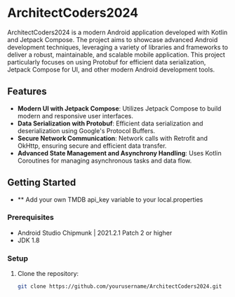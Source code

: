 # ArchitectCoders2024

ArchitectCoders2024 is a modern Android application developed with Kotlin and Jetpack Compose. The project aims to showcase advanced Android development techniques, leveraging a variety of libraries and frameworks to deliver a robust, maintainable, and scalable mobile application. This project particularly focuses on using Protobuf for efficient data serialization, Jetpack Compose for UI, and other modern Android development tools.

## Features

- **Modern UI with Jetpack Compose**: Utilizes Jetpack Compose to build modern and responsive user interfaces.
- **Data Serialization with Protobuf**: Efficient data serialization and deserialization using Google's Protocol Buffers.
- **Secure Network Communication**: Network calls with Retrofit and OkHttp, ensuring secure and efficient data transfer.
- **Advanced State Management and Asynchrony Handling**: Uses Kotlin Coroutines for managing asynchronous tasks and data flow.
  

## Getting Started
- ** Add your own TMDB api_key variable to your local.properties
### Prerequisites

- Android Studio Chipmunk | 2021.2.1 Patch 2 or higher
- JDK 1.8

### Setup

1. Clone the repository:
   ```bash
   git clone https://github.com/yourusername/ArchitectCoders2024.git
